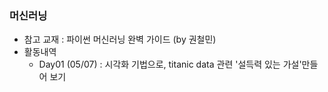 ### 머신러닝
- 참고 교재 : 파이썬 머신러닝 완벽 가이드 (by 권철민)
- 활동내역
  - Day01 (05/07) : 시각화 기법으로, titanic data 관련 '설득력 있는 가설'만들어 보기
  
